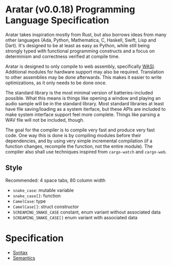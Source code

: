 # Aratar (v0.0.18) Programming Language Specification
Aratar takes inspiration mostly from Rust, but also borrows ideas from many
other languages (Ada, Python, Mathematica, C, Haskell, Swift, Lisp and Dart).
It's designed to be at least as easy as Python, while still being strongly typed
with functional programming constructs and a focus on determinism and
correctness verified at compile time.

Aratar is designed to only compile to web assembly, specifically
[WASI](https://github.com/WebAssembly/WASI/blob/master/phases/snapshot/docs.md).
Additional modules for hardware support may also be required.  Translation to
other assemblies may be done afterwards.  This makes it easier to write
optimizations, as it only needs to be done once.

The standard library is the most minimal version of batteries-included possible.
What this means is things like opening a window and playing an audio sample will
be in the standard library.  Most standard libraries at least have file
saving/loading as a system iterface, but these APIs are included to make system
interface support feel more complete.  Things like parsing a WAV file will not
be included, though.

The goal for the compiler is to compile very fast and produce very fast code.
One way this is done is by compiling modules before their dependencies, and by
using very simple incremental compilation (if a function changes, recompile the
function, not the entire module).  The compiler also shall use techniques
inspired from `cargo-watch` and `cargo-web`.

## Style
Recommended: 4 space tabs, 80 column width

- `snake_case`: mutable variable
- `snake_case[]`: function
- `CamelCase`: type
- `CamelCase[]`: struct constructor
- `SCREAMING_SNAKE_CASE` constant, enum variant without associated data
- `SCREAMING_SNAKE_CASE[]` enum variant with associated data

# Specification
- [Syntax](SYNTAX.md)
- [Semantics](SEMANTICS.md)
